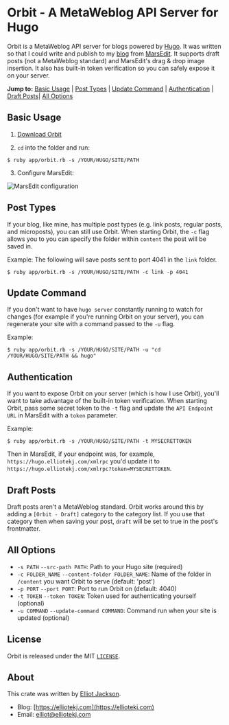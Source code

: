 # Orbit - A MetaWeblog API Server for Hugo

Orbit is a MetaWeblog API server for blogs powered by
[Hugo](https://gohugo.io). It was written so that I could write and publish to
my [blog](https://elliotekj.com) from
[MarsEdit](https://www.red-sweater.com/marsedit/). It supports draft posts (not
a MetaWeblog standard) and MarsEdit's drag & drop image insertion. It also has
built-in token verification so you can safely expose it on your server.

**Jump to:** [Basic Usage](https://github.com/elliotekj/orbit#basic-usage) | [Post Types](https://github.com/elliotekj/orbit#post-types) | [Update Command](https://github.com/elliotekj/orbit#update-command) | [Authentication](https://github.com/elliotekj/orbit#authentication) | [Draft Posts](https://github.com/elliotekj/orbit#draft-posts)| [All Options](https://github.com/elliotekj/orbit#all-options)

## Basic Usage

1. [Download Orbit](https://github.com/elliotekj/orbit/archive/master.zip)

2. `cd` into the folder and run:

```
$ ruby app/orbit.rb -s /YOUR/HUGO/SITE/PATH
```

3. Configure MarsEdit:

![MarsEdit configuration](https://github.com/elliotekj/orbit/blob/master/.README/marsedit.png)


## Post Types

If your blog, like mine, has multiple post types (e.g. link posts, regular
posts, and microposts), you can still use Orbit. When starting Orbit, the `-c`
flag allows you to you can specify the folder within `content` the post will be
saved in.

Example: The following will save posts sent to port 4041 in the `link` folder.

```
$ ruby app/orbit.rb -s /YOUR/HUGO/SITE/PATH -c link -p 4041
```

## Update Command

If you don't want to have `hugo server` constantly running to watch for changes
(for example if you're running Orbit on your server), you can regenerate your
site with a command passed to the `-u` flag.

Example:

```
$ ruby app/orbit.rb -s /YOUR/HUGO/SITE/PATH -u "cd /YOUR/HUGO/SITE/PATH && hugo"
```

## Authentication

If you want to expose Orbit on your server (which is how I use Orbit), you'll
want to take advantage of the built-in token verification. When starting Orbit,
pass some secret token to the `-t` flag and update the `API Endpoint URL` in
MarsEdit with a `token` parameter.

Example:

```
$ ruby app/orbit.rb -s /YOUR/HUGO/SITE/PATH -t MYSECRETTOKEN
```

Then in MarsEdit, if your endpoint was, for example,
`https://hugo.elliotekj.com/xmlrpc` you'd update it to
`https://hugo.elliotekj.com/xmlrpc?token=MYSECRETTOKEN`.

## Draft Posts

Draft posts aren't a MetaWeblog standard. Orbit works around this by adding
a `[Orbit - Draft]` category to the category list. If you use that category
then when saving your post, `draft` will be set to true in the post's
frontmatter.

## All Options

- `-s PATH` `--src-path PATH`: Path to your Hugo site (required)
- `-c FOLDER_NAME` `--content-folder FOLDER_NAME`: Name of the folder in `/content` you want Orbit to serve (default: 'post')
- `-p PORT` `--port PORT`: Port to run Orbit on (default: 4040)
- `-t TOKEN` `--token TOKEN`: Token used for authenticating yourself (optional)
- `-u COMMAND` `--update-command COMMAND`: Command run when your site is updated (optional)

## License

Orbit is released under the MIT [`LICENSE`](https://github.com/elliotekj/orbit/blob/master/LICENSE).

## About

This crate was written by [Elliot Jackson](https://elliotekj.com).

- Blog: [https://elliotekj.com](https://elliotekj.com)
- Email: elliot@elliotekj.com

